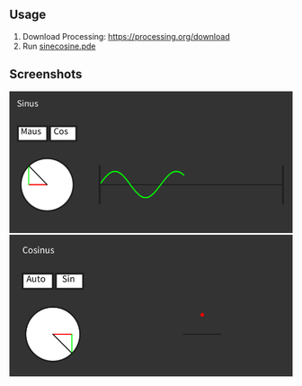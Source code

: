 ## Usage
1. Download Processing: https://processing.org/download
2. Run [sinecosine.pde](https://github.com/Timothy248/co-sine/blob/main/sinecosine.pde)


## Screenshots
![The running application (sinus, auto mode)](imgs/image1.png)
![The running application (cosinus, mouse mode)](imgs/image2.png)